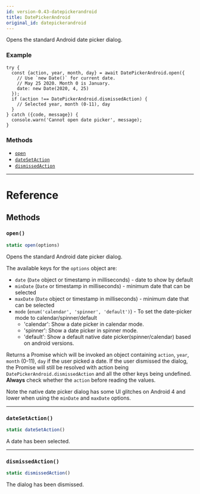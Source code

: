 ```yaml
---
id: version-0.43-datepickerandroid
title: DatePickerAndroid
original_id: datepickerandroid
---
```


Opens the standard Android date picker dialog.

### Example

```
try {
  const {action, year, month, day} = await DatePickerAndroid.open({
    // Use `new Date()` for current date.
    // May 25 2020. Month 0 is January.
    date: new Date(2020, 4, 25)
  });
  if (action !== DatePickerAndroid.dismissedAction) {
    // Selected year, month (0-11), day
  }
} catch ({code, message}) {
  console.warn('Cannot open date picker', message);
}
```

### Methods

* [`open`](datepickerandroid.md#open)
* [`dateSetAction`](datepickerandroid.md#datesetaction)
* [`dismissedAction`](datepickerandroid.md#dismissedaction)

---

# Reference

## Methods

### `open()`

```javascript
static open(options)
```

Opens the standard Android date picker dialog.

The available keys for the `options` object are:

* `date` (`Date` object or timestamp in milliseconds) - date to show by default
* `minDate` (`Date` or timestamp in milliseconds) - minimum date that can be selected
* `maxDate` (`Date` object or timestamp in milliseconds) - minimum date that can be selected
* `mode` (`enum('calendar', 'spinner', 'default')`) - To set the date-picker mode to calendar/spinner/default
  * 'calendar': Show a date picker in calendar mode.
  * 'spinner': Show a date picker in spinner mode.
  * 'default': Show a default native date picker(spinner/calendar) based on android versions.

Returns a Promise which will be invoked an object containing `action`, `year`, `month` (0-11), `day` if the user picked a date. If the user dismissed the dialog, the Promise will still be resolved with action being `DatePickerAndroid.dismissedAction` and all the other keys being undefined. **Always** check whether the `action` before reading the values.

Note the native date picker dialog has some UI glitches on Android 4 and lower when using the `minDate` and `maxDate` options.

---

### `dateSetAction()`

```javascript
static dateSetAction()
```

A date has been selected.

---

### `dismissedAction()`

```javascript
static dismissedAction()
```

The dialog has been dismissed.
